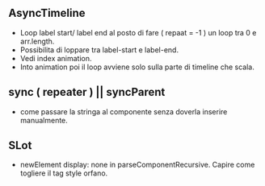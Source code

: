 ## AsyncTimeline
- Loop label start/ label end al posto di fare ( repaat = -1 ) un loop tra 0 e arr.length.
- Possibilita di loppare tra label-start e label-end.
- Vedi index animation.
- Into animation poi il loop avviene solo sulla parte di timeline che scala.

## sync ( repeater ) || syncParent
- come passare la stringa al componente senza doverla inserire manualmente.

## SLot
- newElement display: none in parseComponentRecursive.
Capire come togliere il tag style orfano.

